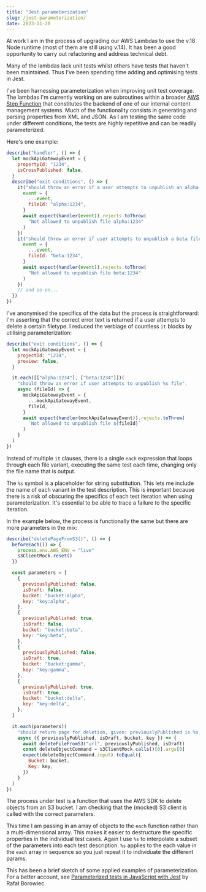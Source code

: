 ```yaml
---
title: "Jest parameterization"
slug: /jest-parameterization/
date: 2023-11-20
---
```


At work I am in the process of upgrading our AWS Lambdas to use the v.18 Node
runtime (most of them are still using v.14). It has been a good opportunity to
carry out refactoring and address technical debt.

Many of the lambdas lack unit tests whilst others have tests that haven't been
maintained. Thus I've been spending time adding and optimising tests in Jest.

I've been harnessing parameterization when improving unit test coverage. The
lambdas I'm currently working on are subroutines within a broader
[AWS Step Function](https://docs.aws.amazon.com/step-functions/latest/dg/welcome.html)
that constitutes the backend of one of our internal content management systems.
Much of the functionality consists in generating and parsing properties from XML
and JSON. As I am testing the same code under different conditions, the tests
are highly repetitive and can be readily parameterized.

Here's one example:

```js
describe("handler", () => {
  let mockApiGatewayEvent = {
    propertyId: "1234",
    isCrossPublished: false,
  }
  describe("exit conditions", () => {
    it("should throw an error if a user attempts to unpublish an alpha file", async () => {
      event = {
        ...event,
        fileId: "alpha:1234",
      }
      await expect(handler(event)).rejects.toThrow(
        "Not allowed to unpublish file alpha:1234"
      )
    })
    it("should throw an error if user attempts to unpublish a beta file", async () => {
      event = {
        ...event,
        fileId: "beta:1234",
      }
      await expect(handler(event)).rejects.toThrow(
        "Not allowed to unpublish file beta:1234"
      )
    })
    // and so on...
  })
})
```

I've anonymised the specifics of the data but the process is straightforward:
I'm asserting that the correct error text is returned if a user attempts to
delete a certain filetype. I reduced the verbiage of countless `it` blocks by
utilising parameterization:

```js
describe("exit conditions", () => {
  let mockApiGatewayEvent = {
    projectId: "1234",
    preview: false,
  }

  it.each([["alpha:1234"], ["beta:1234"]])(
    "should throw an error if user attempts to unpublish %s file",
    async (fileId) => {
      mockApiGatewayEvent = {
        ...mockApiGatewayEvent,
        fileId,
      }
      await expect(handler(mockApiGatewayEvent)).rejects.toThrow(
        `Not allowed to unpublish file ${fileId}`
      )
    }
  )
})
```

Instead of multiple `it` clauses, there is a single `each` expression that loops
through each file variant, executing the same test each time, changing only the
file name that is output.

The `%s` symbol is a placeholder for string substitution. This lets me include
the name of each variant in the test description. This is important because
there is a risk of obscuring the specifics of each test iteration when using
parameterization. It's essential to be able to trace a failure to the specific
iteration.

In the example below, the process is functionally the same but there are more
parameters in the mix:

```js
describe("deletePageFromS3()", () => {
  beforeEach(() => {
    process.env.AWS_ENV = "live"
    s3ClientMock.reset()
  })

  const parameters = [
    {
      previouslyPublished: false,
      isDraft: false,
      bucket: "bucket:alpha",
      key: "key:alpha",
    },
    {
      previouslyPublished: true,
      isDraft: false,
      bucket: "bucket:beta",
      key: "key:beta",
    },
    {
      previouslyPublished: false,
      isDraft: true,
      bucket: "bucket:gamma",
      key: "key:gamma",
    },
    {
      previouslyPublished: true,
      isDraft: true,
      bucket: "bucket:delta",
      key: "key:delta",
    },
  ]

  it.each(parameters)(
    "should return page for deletion, given: previouslyPublished is %s, isDraft is %s",
    async ({ previouslyPublished, isDraft, bucket, key }) => {
      await deleteFileFromS3("url", previouslyPublished, isDraft)
      const deleteObjectCommand = s3ClientMock.calls()[0].args[0]
      expect(deleteObjectCommand.input).toEqual({
        Bucket: bucket,
        Key: key,
      })
    }
  )
})
```

The process under test is a function that uses the AWS SDK to delete objects
from an S3 bucket. I am checking that the (mocked) S3 client is called with the
correct parameters.

This time I am passing in an array of objects to the `each` function rather than
a multi-dimensional array. This makes it easier to destructure the specific
properties in the individual test cases. Again I use `%s` to interpolate a
subset of the parameters into each test description. `%s` applies to the each
value in the `each` array in sequence so you just repeat it to individuate the
different params.

This has been a brief sketch of some applied examples of parameterization. For a
better account, see
[Parameterized tests in JavaScript with Jest](https://blog.codeleak.pl/2021/12/parameterized-tests-with-jest.html)
by Rafał Borowiec.
